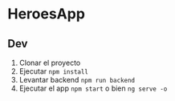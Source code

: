 # HeroesApp

## Dev 

1. Clonar el proyecto
2. Ejecutar ```npm install```
3. Levantar backend ```npm run backend```
4. Ejecutar el app ```npm start``` o bien ```ng serve -o```
